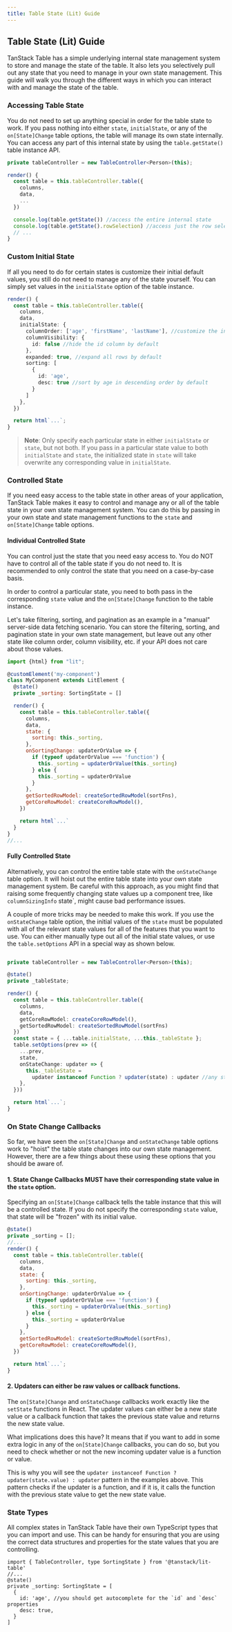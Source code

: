 ```yaml
---
title: Table State (Lit) Guide
---
```


## Table State (Lit) Guide

TanStack Table has a simple underlying internal state management system to store and manage the state of the table. It also lets you selectively pull out any state that you need to manage in your own state management. This guide will walk you through the different ways in which you can interact with and manage the state of the table.

### Accessing Table State

You do not need to set up anything special in order for the table state to work. If you pass nothing into either `state`, `initialState`, or any of the `on[State]Change` table options, the table will manage its own state internally. You can access any part of this internal state by using the `table.getState()` table instance API.

```ts
private tableController = new TableController<Person>(this);

render() {
  const table = this.tableController.table({
    columns,
    data,
    ...
  })

  console.log(table.getState()) //access the entire internal state
  console.log(table.getState().rowSelection) //access just the row selection state
  // ...
}
```

### Custom Initial State

If all you need to do for certain states is customize their initial default values, you still do not need to manage any of the state yourself. You can simply set values in the `initialState` option of the table instance.

```ts
render() {
  const table = this.tableController.table({
    columns,
    data,
    initialState: {
      columnOrder: ['age', 'firstName', 'lastName'], //customize the initial column order
      columnVisibility: {
        id: false //hide the id column by default
      },
      expanded: true, //expand all rows by default
      sorting: [
        {
          id: 'age',
          desc: true //sort by age in descending order by default
        }
      ]
    },
  })

  return html`...`;
}
```

> **Note**: Only specify each particular state in either `initialState` or `state`, but not both. If you pass in a particular state value to both `initialState` and `state`, the initialized state in `state` will take overwrite any corresponding value in `initialState`.

### Controlled State

If you need easy access to the table state in other areas of your application, TanStack Table makes it easy to control and manage any or all of the table state in your own state management system. You can do this by passing in your own state and state management functions to the `state` and `on[State]Change` table options.

#### Individual Controlled State

You can control just the state that you need easy access to. You do NOT have to control all of the table state if you do not need to. It is recommended to only control the state that you need on a case-by-case basis.

In order to control a particular state, you need to both pass in the corresponding `state` value and the `on[State]Change` function to the table instance.

Let's take filtering, sorting, and pagination as an example in a "manual" server-side data fetching scenario. You can store the filtering, sorting, and pagination state in your own state management, but leave out any other state like column order, column visibility, etc. if your API does not care about those values.

```jsx
import {html} from "lit";

@customElement('my-component')
class MyComponent extends LitElement {
  @state()
  private _sorting: SortingState = []

  render() {
    const table = this.tableController.table({
      columns,
      data,
      state: {
        sorting: this._sorting,
      },
      onSortingChange: updaterOrValue => {
        if (typeof updaterOrValue === 'function') {
          this._sorting = updaterOrValue(this._sorting)
        } else {
          this._sorting = updaterOrValue
        }
      },
      getSortedRowModel: createSortedRowModel(sortFns),
      getCoreRowModel: createCoreRowModel(),
    })

    return html`...`
  }
}
//...
```

#### Fully Controlled State

Alternatively, you can control the entire table state with the `onStateChange` table option. It will hoist out the entire table state into your own state management system. Be careful with this approach, as you might find that raising some frequently changing state values up a component tree, like `columnSizingInfo` state`, might cause bad performance issues.

A couple of more tricks may be needed to make this work. If you use the `onStateChange` table option, the initial values of the `state` must be populated with all of the relevant state values for all of the features that you want to use. You can either manually type out all of the initial state values, or use the `table.setOptions` API in a special way as shown below.

```ts

private tableController = new TableController<Person>(this);

@state()
private _tableState;

render() {
  const table = this.tableController.table({
    columns,
    data,
    getCoreRowModel: createCoreRowModel(),
    getSortedRowModel: createSortedRowModel(sortFns)
  })
  const state = { ...table.initialState, ...this._tableState };
  table.setOptions(prev => ({
    ...prev,
    state,
    onStateChange: updater => {
      this._tableState =
        updater instanceof Function ? updater(state) : updater //any state changes will be pushed up to our own state management
    },
  }))

  return html`...`;
}
```

### On State Change Callbacks

So far, we have seen the `on[State]Change` and `onStateChange` table options work to "hoist" the table state changes into our own state management. However, there are a few things about these using these options that you should be aware of.

#### 1. **State Change Callbacks MUST have their corresponding state value in the `state` option**.

Specifying an `on[State]Change` callback tells the table instance that this will be a controlled state. If you do not specify the corresponding `state` value, that state will be "frozen" with its initial value.

```jsx
@state()
private _sorting = [];
//...
render() {
  const table = this.tableController.table({
    columns,
    data,
    state: {
      sorting: this._sorting,
    },
    onSortingChange: updaterOrValue => {
      if (typeof updaterOrValue === 'function') {
        this._sorting = updaterOrValue(this._sorting)
      } else {
        this._sorting = updaterOrValue
      }
    },
    getSortedRowModel: createSortedRowModel(sortFns),
    getCoreRowModel: createCoreRowModel(),
  })

  return html`...`;
}
```

#### 2. **Updaters can either be raw values or callback functions**.

The `on[State]Change` and `onStateChange` callbacks work exactly like the `setState` functions in React. The updater values can either be a new state value or a callback function that takes the previous state value and returns the new state value.

What implications does this have? It means that if you want to add in some extra logic in any of the `on[State]Change` callbacks, you can do so, but you need to check whether or not the new incoming updater value is a function or value.

This is why you will see the `updater instanceof Function ? updater(state.value) : updater` pattern in the examples above. This pattern checks if the updater is a function, and if it is, it calls the function with the previous state value to get the new state value.

### State Types

All complex states in TanStack Table have their own TypeScript types that you can import and use. This can be handy for ensuring that you are using the correct data structures and properties for the state values that you are controlling.

```tsx
import { TableController, type SortingState } from '@tanstack/lit-table'
//...
@state()
private _sorting: SortingState = [
  {
    id: 'age', //you should get autocomplete for the `id` and `desc` properties
    desc: true,
  }
]
```
